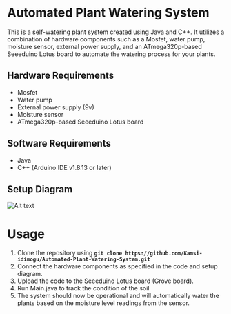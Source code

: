 # Automated Plant Watering System

This is a self-watering plant system created using Java and C++. It utilizes a combination of hardware components such as a Mosfet, water pump, moisture sensor, external power supply, and an ATmega320p-based Seeeduino Lotus board to automate the watering process for your plants.

## Hardware Requirements
* Mosfet
* Water pump
* External power supply (9v)
* Moisture sensor
* ATmega320p-based Seeeduino Lotus board

## Software Requirements
* Java
* C++ (Arduino IDE v1.8.13 or later)

## Setup Diagram
![Alt text](setup_diagram.png?raw=true "Setup")

# Usage
1.  Clone the repository using  **`git clone https://github.com/Kamsi-idimogu/Automated-Plant-Watering-System.git`**
2.  Connect the hardware components as specified in the code and setup diagram.
3. Upload the code to the Seeeduino Lotus board (Grove board).
4. Run Main.java to track the condition of the soil
5. The system should now be operational and will automatically water the plants based on the moisture level readings from the sensor.